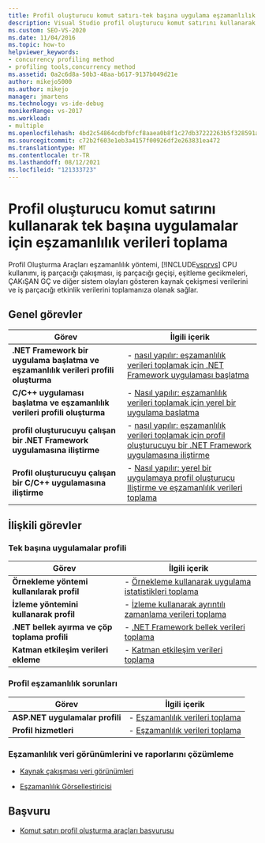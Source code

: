 ```yaml
---
title: Profil oluşturucu komut satırı-tek başına uygulama eşzamanlılık verilerini al
description: Visual Studio profil oluşturucu komut satırını kullanarak tek başına uygulamalar için eşzamanlılık verileri toplayın.
ms.custom: SEO-VS-2020
ms.date: 11/04/2016
ms.topic: how-to
helpviewer_keywords:
- concurrency profiling method
- profiling tools,concurrency method
ms.assetid: 0a2c6d8a-50b3-48aa-b617-9137b049d21e
author: mikejo5000
ms.author: mikejo
manager: jmartens
ms.technology: vs-ide-debug
monikerRange: vs-2017
ms.workload:
- multiple
ms.openlocfilehash: 4bd2c54864cdbfbfcf8aaea0b8f1c27db37222263b5f328591aa7e08671012a1
ms.sourcegitcommit: c72b2f603e1eb3a4157f00926df2e263831ea472
ms.translationtype: MT
ms.contentlocale: tr-TR
ms.lasthandoff: 08/12/2021
ms.locfileid: "121333723"
---
```

# <a name="collect-concurrency-data-for-stand-alone-applications-by-using-the-profiler-command-line"></a>Profil oluşturucu komut satırını kullanarak tek başına uygulamalar için eşzamanlılık verileri toplama
Profil Oluşturma Araçları eşzamanlılık yöntemi, [!INCLUDE[vsprvs](../code-quality/includes/vsprvs_md.md)] CPU kullanımı, iş parçacığı çakışması, iş parçacığı geçişi, eşitleme gecikmeleri, ÇAKıŞAN GÇ ve diğer sistem olayları gösteren kaynak çekişmesi verilerini ve iş parçacığı etkinlik verilerini toplamanıza olanak sağlar.

## <a name="common-tasks"></a>Genel görevler

|Görev|İlgili içerik|
|----------|---------------------|
|**.NET Framework bir uygulama başlatma ve eşzamanlılık verileri profili oluşturma**|-   [nasıl yapılır: eşzamanlılık verileri toplamak için .NET Framework uygulaması başlatma](../profiling/how-to-launch-a-stand-alone-dotnet-framework-app-to-collect-concurrency-data.md)|
|**C/C++ uygulaması başlatma ve eşzamanlılık verileri profili oluşturma**|-   [Nasıl yapılır: eşzamanlılık verileri toplamak için yerel bir uygulama başlatma](../profiling/how-to-launch-a-stand-alone-native-application-to-collect-concurrency-data.md)|
|**profil oluşturucuyu çalışan bir .NET Framework uygulamasına iliştirme**|-   [nasıl yapılır: eşzamanlılık verileri toplamak için profil oluşturucuyu bir .NET Framework uygulamasına iliştirme](../profiling/how-to-attach-the-profiler-to-a-dotnet-app-and-collect-concurrency-data.md)|
|**Profil oluşturucuyu çalışan bir C/C++ uygulamasına iliştirme**|-   [Nasıl yapılır: yerel bir uygulamaya profil oluşturucu Iliştirme ve eşzamanlılık verileri toplama](../profiling/how-to-attach-the-profiler-to-a-native-app-and-collect-concurrency-data.md)|

## <a name="related-tasks"></a>İlişkili görevler

### <a name="profile-stand-alone-applications"></a>Tek başına uygulamalar profili

|Görev|İlgili içerik|
|----------|---------------------|
|**Örnekleme yöntemi kullanılarak profil**|-   [Örnekleme kullanarak uygulama istatistikleri toplama](../profiling/collecting-application-statistics-for-stand-alone-applications.md)|
|**İzleme yöntemini kullanarak profil**|-   [İzleme kullanarak ayrıntılı zamanlama verileri toplama](../profiling/collecting-detailed-timing-data-for-a-stand-alone-application.md)|
|**.NET bellek ayırma ve çöp toplama profili**|-   [.NET Framework bellek verileri toplama](../profiling/collecting-dotnet-framework-memory-data-for-stand-alone-applications.md)|
|**Katman etkileşim verileri ekleme**|-   [Katman etkileşim verileri toplama](../profiling/adding-tier-interaction-data-from-the-command-line.md)|

### <a name="profile-concurrency-issues"></a>Profil eşzamanlılık sorunları

|Görev|İlgili içerik|
|----------|---------------------|
|**ASP.NET uygulamalar profili**|-   [Eşzamanlılık verileri toplama](../profiling/collecting-concurrency-data-for-an-aspnet-web-application.md)|
|**Profil hizmetleri**|-   [Eşzamanlılık verileri toplama](../profiling/collecting-concurrency-data-for-a-service-by-using-the-profiler-command-line.md)|

### <a name="analyze-concurrency-data-views-and-reports"></a>Eşzamanlılık veri görünümlerini ve raporlarını çözümleme
- [Kaynak çakışması veri görünümleri](../profiling/resource-contention-data-views.md)

- [Eşzamanlılık Görselleştiricisi](../profiling/concurrency-visualizer.md)

## <a name="reference"></a>Başvuru
- [Komut satırı profil oluşturma araçları başvurusu](../profiling/command-line-profiling-tools-reference.md)

